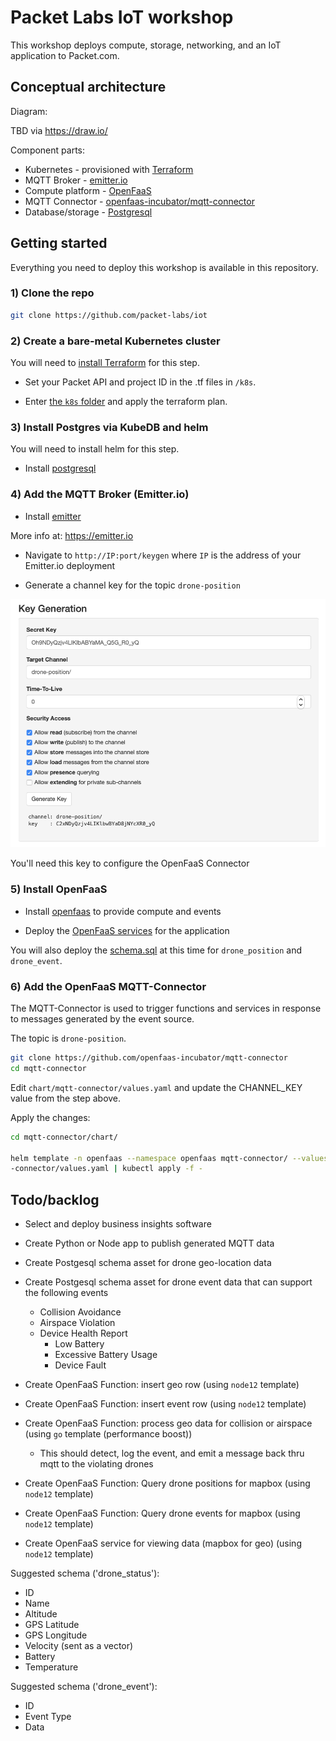 # Packet Labs IoT workshop

This workshop deploys compute, storage, networking, and an IoT application to Packet.com.

## Conceptual architecture

Diagram:

TBD via https://draw.io/

Component parts:

* Kubernetes - provisioned with [Terraform](https://www.terraform.io)
* MQTT Broker - [emitter.io](https://emitter.io)
* Compute platform - [OpenFaaS](https://github.com/openfaas/faas)
* MQTT Connector - [openfaas-incubator/mqtt-connector](https://github.com/openfaas-incubator/mqtt-connector)
* Database/storage - [Postgresql](https://www.postgresql.org)

## Getting started

Everything you need to deploy this workshop is available in this repository.

### 1) Clone the repo

```sh
git clone https://github.com/packet-labs/iot
```

### 2) Create a bare-metal Kubernetes cluster

You will need to [install Terraform](https://www.terraform.io) for this step.

* Set your Packet API and project ID in the .tf files in `/k8s`.

* Enter [the `k8s` folder](/k8s/) and apply the terraform plan.

### 3) Install Postgres via KubeDB and helm

You will need to install helm for this step.

* Install [postgresql](/postgresql/)

### 4) Add the MQTT Broker (Emitter.io)

* Install [emitter](/emitter/)

More info at: https://emitter.io

* Navigate to `http://IP:port/keygen` where `IP` is the address of your Emitter.io deployment

* Generate a channel key for the topic `drone-position`

![](/docs/images/keygen.png)

You'll need this key to configure the OpenFaaS Connector

### 5) Install OpenFaaS

* Install [openfaas](/openfaas/) to provide compute and events

* Deploy the [OpenFaaS services](/openfaas/services/) for the application

You will also deploy the [schema.sql](/openfaas/services/schema.sql) at this time for `drone_position` and `drone_event`.

### 6) Add the OpenFaaS MQTT-Connector

The MQTT-Connector is used to trigger functions and services in response to messages generated by the event source.

The topic is `drone-position`.

```sh
git clone https://github.com/openfaas-incubator/mqtt-connector
cd mqtt-connector
```

Edit `chart/mqtt-connector/values.yaml` and update the CHANNEL_KEY value from the step above.

Apply the changes:

```sh
cd mqtt-connector/chart/

helm template -n openfaas --namespace openfaas mqtt-connector/ --values mqtt
-connector/values.yaml | kubectl apply -f -
```

## Todo/backlog

* Select and deploy business insights software
* Create Python or Node app to publish generated MQTT data
* Create Postgesql schema asset for drone geo-location data
* Create Postgesql schema asset for drone event data that can support the following events
  * Collision Avoidance
  * Airspace Violation
  * Device Health Report
    * Low Battery
    * Excessive Battery Usage
    * Device Fault

* Create OpenFaaS Function: insert geo row (using `node12` template)
* Create OpenFaaS Function: insert event row (using `node12` template)

* Create OpenFaaS Function: process geo data for collision or airspace (using `go` template (performance boost))
  * This should detect, log the event, and emit a message back thru mqtt to the violating drones
* Create OpenFaaS Function: Query drone positions for mapbox (using `node12` template)
* Create OpenFaaS Function: Query drone events for mapbox (using `node12` template)
* Create OpenFaaS service for viewing data (mapbox for geo) (using `node12` template)


Suggested schema ('drone_status'):

* ID 
* Name
* Altitude 
* GPS Latitude
* GPS Longitude
* Velocity (sent as a vector)
* Battery
* Temperature

Suggested schema ('drone_event'):

* ID 
* Event Type
* Data 
